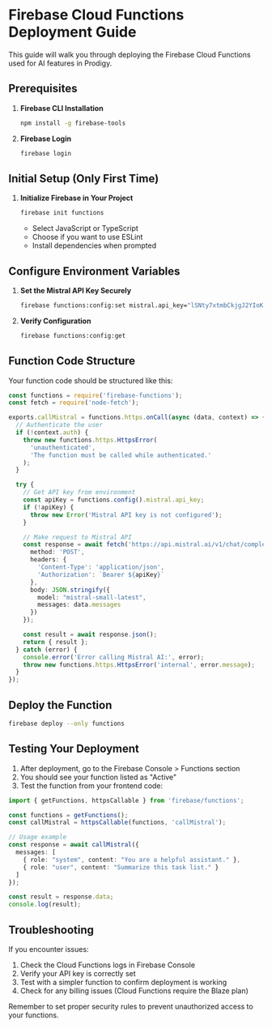 
# Firebase Cloud Functions Deployment Guide

This guide will walk you through deploying the Firebase Cloud Functions used for AI features in Prodigy.

## Prerequisites

1. **Firebase CLI Installation**
   ```bash
   npm install -g firebase-tools
   ```

2. **Firebase Login**
   ```bash
   firebase login
   ```

## Initial Setup (Only First Time)

1. **Initialize Firebase in Your Project**
   ```bash
   firebase init functions
   ```
   - Select JavaScript or TypeScript
   - Choose if you want to use ESLint
   - Install dependencies when prompted

## Configure Environment Variables

1. **Set the Mistral API Key Securely**
   ```bash
   firebase functions:config:set mistral.api_key="lSNty7xtmbCkjgJ2YIoKxGUZhhFGJMnp"
   ```

2. **Verify Configuration**
   ```bash
   firebase functions:config:get
   ```

## Function Code Structure

Your function code should be structured like this:

```typescript
const functions = require('firebase-functions');
const fetch = require('node-fetch');

exports.callMistral = functions.https.onCall(async (data, context) => {
  // Authenticate the user
  if (!context.auth) {
    throw new functions.https.HttpsError(
      'unauthenticated',
      'The function must be called while authenticated.'
    );
  }

  try {
    // Get API key from environment
    const apiKey = functions.config().mistral.api_key;
    if (!apiKey) {
      throw new Error('Mistral API key is not configured');
    }

    // Make request to Mistral API
    const response = await fetch('https://api.mistral.ai/v1/chat/completions', {
      method: 'POST',
      headers: {
        'Content-Type': 'application/json',
        'Authorization': `Bearer ${apiKey}`
      },
      body: JSON.stringify({
        model: "mistral-small-latest",
        messages: data.messages
      })
    });

    const result = await response.json();
    return { result };
  } catch (error) {
    console.error('Error calling Mistral AI:', error);
    throw new functions.https.HttpsError('internal', error.message);
  }
});
```

## Deploy the Function

```bash
firebase deploy --only functions
```

## Testing Your Deployment

1. After deployment, go to the Firebase Console > Functions section
2. You should see your function listed as "Active"
3. Test the function from your frontend code:

```typescript
import { getFunctions, httpsCallable } from 'firebase/functions';

const functions = getFunctions();
const callMistral = httpsCallable(functions, 'callMistral');

// Usage example
const response = await callMistral({
  messages: [
    { role: "system", content: "You are a helpful assistant." },
    { role: "user", content: "Summarize this task list." }
  ]
});

const result = response.data;
console.log(result);
```

## Troubleshooting

If you encounter issues:

1. Check the Cloud Functions logs in Firebase Console
2. Verify your API key is correctly set
3. Test with a simpler function to confirm deployment is working
4. Check for any billing issues (Cloud Functions require the Blaze plan)

Remember to set proper security rules to prevent unauthorized access to your functions.
